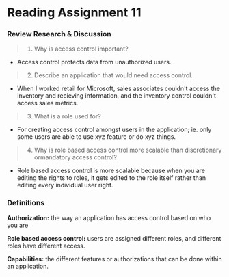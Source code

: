 # Reading Assignment 11


### Review Research & Discussion
> 1. Why is access control important?
- Access control protects data from unauthorized users. 

> 2. Describe an application that would need access control.
- When I worked retail for Microsoft, sales associates couldn't access the inventory and recieving information, and the inventory control couldn't access sales metrics. 

> 3. What is a role used for?
- For creating access control amongst users in the application; ie. only some users are able to use xyz feature or do xyz things. 

> 4. Why is role based access control more scalable than discretionary ormandatory access control?
- Role based access control is more scalable because when you are editing the rights to roles, it gets edited to the role itself rather than editing every individual user right. 


### Definitions
**Authorization:** the way an application has access control based on who you are

**Role based access control:** users are assigned different roles, and different roles have different access. 


**Capabilities:** the different features or authorizations that can be done within an application. 